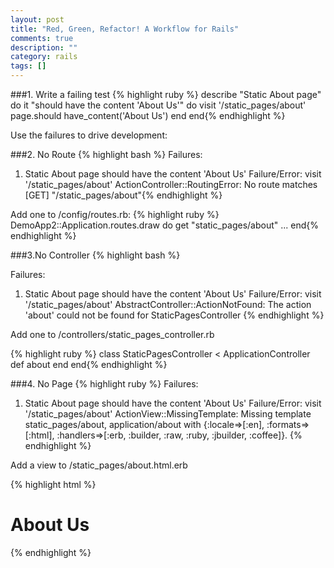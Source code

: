 ```yaml
---
layout: post
title: "Red, Green, Refactor! A Workflow for Rails"
comments: true
description: ""
category: rails
tags: []
---
```


###1. Write a failing test
{% highlight ruby %}
describe "Static About page" do
  it "should have the content 'About Us'" do
    visit '/static_pages/about'
    page.should have_content('About Us')
  end
end{% endhighlight %}

Use the failures to drive development<!--more-->:

###2. No Route
{% highlight bash %}
Failures:
  1) Static About page should have the content 'About Us'
     Failure/Error: visit '/static_pages/about'
     ActionController::RoutingError:
       No route matches [GET] "/static_pages/about"{% endhighlight %}

Add one to /config/routes.rb:
{% highlight ruby %}
DemoApp2::Application.routes.draw do
  get "static_pages/about"
  ...
end{% endhighlight %}

###3.No Controller
{% highlight bash %}

Failures:

  1) Static About page should have the content 'About Us'
     Failure/Error: visit '/static_pages/about'
     AbstractController::ActionNotFound:
       The action 'about' could not be found for StaticPagesController
{% endhighlight %}

Add one to /controllers/static_pages_controller.rb

{% highlight ruby %}
class StaticPagesController < ApplicationController
  def about
  end
end{% endhighlight %}

###4. No Page
{% highlight ruby %}
Failures:
  1) Static About page should have the content 'About Us'
     Failure/Error: visit '/static_pages/about'
     ActionView::MissingTemplate:
       Missing template static_pages/about, application/about with {:locale=>[:en], :formats=>[:html], :handlers=>[:erb, :builder, :raw, :ruby, :jbuilder, :coffee]}.
{% endhighlight %}

Add a view to /static_pages/about.html.erb

{% highlight html %}

<!DOCTYPE html>
  <body>
    <h1>About Us</h1>
  </body>
</html>{% endhighlight %}
